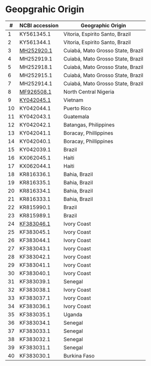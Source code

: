 # Geopgrahic Origin

\# | NCBI accession | Geographic Origin
---|----------------|---------------------
1|KY561345.1|Vitoria, Espirito Santo, Brazil
2|KY561344.1|Vitoria, Espirito Santo, Brazil
3|[MH252920.1](https://www.ncbi.nlm.nih.gov/pubmed/30776139)|Cuiabá, Mato Grosso State, Brazil
4|MH252919.1|Cuiabá, Mato Grosso State, Brazil
5|MH252918.1|Cuiabá, Mato Grosso State, Brazil
6|MH252915.1|Cuiabá, Mato Grosso State, Brazil
7|MH252914.1|Cuiabá, Mato Grosso State, Brazil
8|[MF926508.1](https://www.ncbi.nlm.nih.gov/pubmed/29885620)|North Central Nigeria
9|[KY042045.1](https://www.ncbi.nlm.nih.gov/pmc/articles/PMC5383943/)|Vietnam
10|KY042044.1|Puerto Rico
11|KY042043.1|Guatemala
12|KY042042.1|Batangas, Philippines
13|KY042041.1|Boracay, Phillippines
14|KY042040.1|Boracay, Phillippines
15|KY042039.1|Brazil
16|KX062045.1|Haiti
17|KX062044.1|Haiti
18|KR816336.1|Bahia, Brazil
19|KR816335.1|Bahia, Brazil
20|KR816334.1|Bahia, Brazil
21|KR816333.1|Bahia, Brazil
22|KR815990.1|Brazil
23|KR815989.1|Brazil
24|[KF383046.1](https://www.ncbi.nlm.nih.gov/pmc/articles/PMC3888466)|Ivory Coast
25|KF383045.1|Ivory Coast
26|KF383044.1|Ivory Coast
27|KF383043.1|Ivory Coast
28|KF383042.1|Ivory Coast
29|KF383041.1|Ivory Coast
30|KF383040.1|Ivory Coast
31|KF383039.1|Senegal
32|KF383038.1|Ivory Coast
33|KF383037.1|Ivory Coast
34|KF383036.1|Ivory Coast
35|KF383035.1|Uganda
36|KF383034.1|Senegal
37|KF383033.1|Senegal
38|KF383032.1|Senegal
39|KF383031.1|Senegal
40|KF383030.1|Burkina Faso
